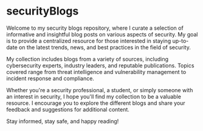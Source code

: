 # securityBlogs

Welcome to my security blogs repository, where I curate a selection of informative and insightful blog posts on various aspects of security. My goal is to provide a centralized resource for those interested in staying up-to-date on the latest trends, news, and best practices in the field of security.

My collection includes blogs from a variety of sources, including cybersecurity experts, industry leaders, and reputable publications. Topics covered range from threat intelligence and vulnerability management to incident response and compliance.

Whether you're a security professional, a student, or simply someone with an interest in security, I hope you'll find my collection to be a valuable resource. I encourage you to explore the different blogs and share your feedback and suggestions for additional content.

Stay informed, stay safe, and happy reading!
